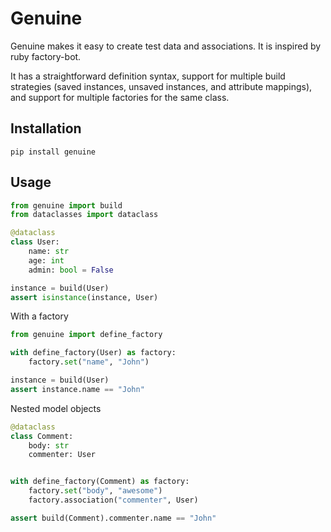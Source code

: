 # Genuine

Genuine makes it easy to create test data and associations.
It is inspired by ruby factory-bot.


It has a straightforward definition syntax, support for multiple build strategies (saved instances, unsaved instances, and attribute mappings), and support for multiple factories for the same class.


## Installation

```
pip install genuine
```

## Usage

```python
from genuine import build
from dataclasses import dataclass

@dataclass
class User:
    name: str
    age: int
    admin: bool = False

instance = build(User)
assert isinstance(instance, User)
```

With a factory

```python
from genuine import define_factory

with define_factory(User) as factory:
    factory.set("name", "John")

instance = build(User)
assert instance.name == "John"
```

Nested model objects

```python
@dataclass
class Comment:
    body: str
    commenter: User


with define_factory(Comment) as factory:
    factory.set("body", "awesome")
    factory.association("commenter", User)

assert build(Comment).commenter.name == "John"
```
